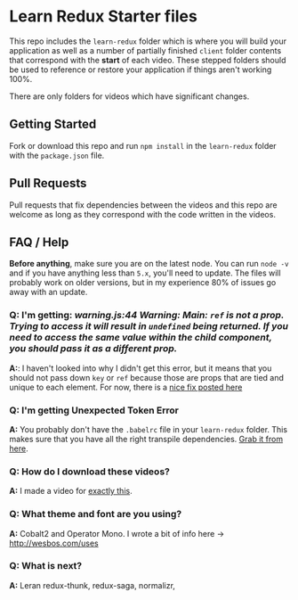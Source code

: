 # Learn Redux Starter files

This repo includes the `learn-redux` folder which is where you will build your application as well as a number of partially finished `client` folder contents that correspond with the **start** of each video. These stepped folders should be used to reference or restore your application if things aren't working 100%.

There are only folders for videos which have significant changes.

## Getting Started

Fork or download this repo and run `npm install` in the `learn-redux` folder with the `package.json` file.


## Pull Requests 

Pull requests that fix dependencies between the videos and this repo are welcome as long as they correspond with the code written in the videos.


## FAQ / Help

**Before anything**, make sure you are on the latest node. You can run `node -v` and if you have anything less than `5.x`, you'll need to update. The files will probably work on older versions, but in my experience 80% of issues go away with an update.

### Q: I'm getting: _warning.js:44 Warning: Main: `ref` is not a prop. Trying to access it will result in `undefined` being returned. If you need to access the same value within the child component, you should pass it as a different prop._


**A:**: I haven't looked into why I didn't get this error, but it means that you should not pass down `key` or `ref` because those are props that are tied and unique to each element. For now, there is a [nice fix posted here](https://github.com/wesbos/Learn-Redux-Starter-Files/issues/6#issuecomment-222210005)

### Q: I'm getting Unexpected Token Error

**A:** You probably don't have the `.babelrc` file in your `learn-redux` folder. This makes sure that you have all the right transpile dependencies. [Grab it from here](https://github.com/wesbos/Learn-Redux-Starter-Files/blob/master/learn-redux/.babelrc).

### Q: How do I download these videos?

**A:** I made a video for [exactly this](https://www.youtube.com/watch?v=-eUd2k5M1B0). 

### Q: What theme and font are you using?

**A:** Cobalt2 and Operator Mono. I wrote a bit of info here → <http://wesbos.com/uses>

### Q: What is next?

**A:** Leran redux-thunk, redux-saga, normalizr, 